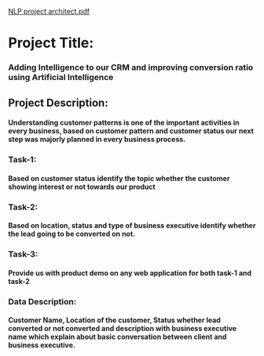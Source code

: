 [NLP project architect.pdf](https://github.com/mohammedadilngr/BEPEC-NLP-LEAD-CONVERSION-PROJECT/files/7154355/NLP.project.architect.pdf)
# Project Title: 
### Adding Intelligence to our CRM and improving conversion ratio using Artificial Intelligence
## Project Description: 
#### Understanding customer patterns is one of the important activities in every business, based on customer pattern and customer status our next step was majorly planned in every business process.
### Task-1: 
#### Based on customer status identify the topic whether the customer showing interest or not towards our product
### Task-2: 
#### Based on location, status and type of business executive identify whether the lead going to be converted on not.
### Task-3: 
#### Provide us with product demo on any web application for both task-1 and task-2
### Data Description:
#### Customer Name, Location of the customer, Status whether lead converted or not converted and description with business executive name which explain about basic conversation between client and business executive.
